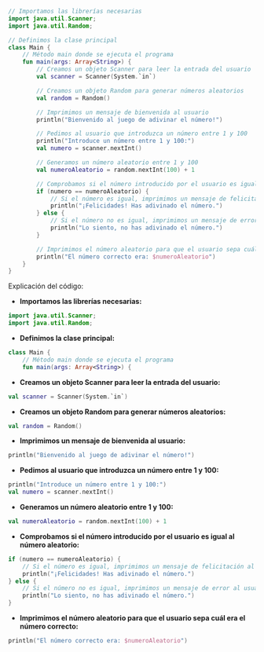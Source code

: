 ```kotlin
// Importamos las librerías necesarias
import java.util.Scanner;
import java.util.Random;

// Definimos la clase principal
class Main {
    // Método main donde se ejecuta el programa
    fun main(args: Array<String>) {
        // Creamos un objeto Scanner para leer la entrada del usuario
        val scanner = Scanner(System.`in`)

        // Creamos un objeto Random para generar números aleatorios
        val random = Random()

        // Imprimimos un mensaje de bienvenida al usuario
        println("Bienvenido al juego de adivinar el número!")

        // Pedimos al usuario que introduzca un número entre 1 y 100
        println("Introduce un número entre 1 y 100:")
        val numero = scanner.nextInt()

        // Generamos un número aleatorio entre 1 y 100
        val numeroAleatorio = random.nextInt(100) + 1

        // Comprobamos si el número introducido por el usuario es igual al número aleatorio
        if (numero == numeroAleatorio) {
            // Si el número es igual, imprimimos un mensaje de felicitación al usuario
            println("¡Felicidades! Has adivinado el número.")
        } else {
            // Si el número no es igual, imprimimos un mensaje de error al usuario
            println("Lo siento, no has adivinado el número.")
        }

        // Imprimimos el número aleatorio para que el usuario sepa cuál era el número correcto
        println("El número correcto era: $numeroAleatorio")
    }
}
```

Explicación del código:

* **Importamos las librerías necesarias:**

```kotlin
import java.util.Scanner;
import java.util.Random;
```

* **Definimos la clase principal:**

```kotlin
class Main {
    // Método main donde se ejecuta el programa
    fun main(args: Array<String>) {
```

* **Creamos un objeto Scanner para leer la entrada del usuario:**

```kotlin
val scanner = Scanner(System.`in`)
```

* **Creamos un objeto Random para generar números aleatorios:**

```kotlin
val random = Random()
```

* **Imprimimos un mensaje de bienvenida al usuario:**

```kotlin
println("Bienvenido al juego de adivinar el número!")
```

* **Pedimos al usuario que introduzca un número entre 1 y 100:**

```kotlin
println("Introduce un número entre 1 y 100:")
val numero = scanner.nextInt()
```

* **Generamos un número aleatorio entre 1 y 100:**

```kotlin
val numeroAleatorio = random.nextInt(100) + 1
```

* **Comprobamos si el número introducido por el usuario es igual al número aleatorio:**

```kotlin
if (numero == numeroAleatorio) {
    // Si el número es igual, imprimimos un mensaje de felicitación al usuario
    println("¡Felicidades! Has adivinado el número.")
} else {
    // Si el número no es igual, imprimimos un mensaje de error al usuario
    println("Lo siento, no has adivinado el número.")
}
```

* **Imprimimos el número aleatorio para que el usuario sepa cuál era el número correcto:**

```kotlin
println("El número correcto era: $numeroAleatorio")
```